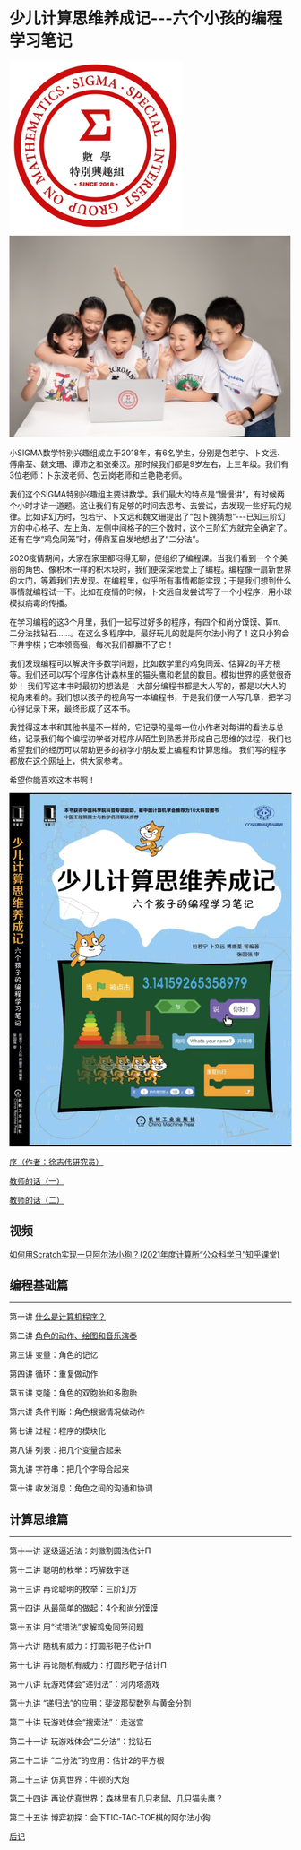 # 少儿计算思维养成记---六个小孩的编程学习笔记

![SIGMA数学特别兴趣组](Figures/SIGMA-Logo.png)
![SIGMA数学特别兴趣组](Figures/SIGMA.png)


小SIGMA数学特别兴趣组成立于2018年，有6名学生，分别是包若宁、卜文远、傅鼎荃、魏文珊、谭沛之和张秦汉。那时候我们都是9岁左右，上三年级。我们有3位老师：卜东波老师、包云岗老师和兰艳艳老师。

我们这个SIGMA特别兴趣组主要讲数学。我们最大的特点是“慢慢讲”，有时候两个小时才讲一道题。这让我们有足够的时间去思考、去尝试，去发现一些好玩的规律。比如讲幻方时，包若宁、卜文远和魏文珊提出了“包卜魏猜想”---已知三阶幻方的中心格子、左上角、左侧中间格子的三个数时，这个三阶幻方就完全确定了。还有在学“鸡兔同笼”时，傅鼎荃自发地想出了“二分法”。


2020疫情期间，大家在家里都闷得无聊，便组织了编程课。当我们看到一个个美丽的角色、像积木一样的积木块时，我们便深深地爱上了编程。编程像一扇新世界的大门，等着我们去发现。在编程里，似乎所有事情都能实现；于是我们想到什么事情就编程试一下。比如在疫情的时候，卜文远自发尝试写了一个小程序，用小球模拟病毒的传播。

在学习编程的这3个月里，我们一起写过好多的程序，有四个和尚分馍馍、算π、二分法找钻石……。在这么多程序中，最好玩儿的就是阿尔法小狗了！这只小狗会下井字棋；它本领高强，每次我们都赢不了它！


我们发现编程可以解决许多数学问题，比如数学里的鸡兔同笼、估算2的平方根等。我们还可以写个程序估计森林里的猫头鹰和老鼠的数目。模拟世界的感觉很奇妙！
我们写这本书时最初的想法是：大部分编程书都是大人写的，都是以大人的视角来看的。我们想以孩子的视角写一本编程书，于是我们便一人写几章，把学习心得记录下来，最终形成了这本书。

我觉得这本书和其他书是不一样的，它记录的是每一位小作者对每讲的看法与总结，记录我们每个编程初学者对程序从陌生到熟悉并形成自己思维的过程，我们也希望我们的经历可以帮助更多的初学小朋友爱上编程和计算思维。
我们写的程序都放在[这个网址](https://deltadbu.github.io/6kids_learning_scratch/)上，供大家参考。


希望你能喜欢这本书啊！


![六个小孩学编程书的封面](Figures/SIGMA-Book.jpeg)

[序（作者：徐志伟研究员）](Preface.md)

[教师的话（一）](TeachersWords.md)

[教师的话（二）](TeachersWords2.md)

## 视频

[如何用Scratch实现一只阿尔法小狗？(2021年度计算所“公众科学日”知乎课堂)](http://bioinfo.ict.ac.cn/~dbu/Video/SIGMA-MiniAlphaGo.mp4)

## 编程基础篇
---

第一讲 [什么是计算机程序？](Lec1.md)

第二讲 [角色的动作、绘图和音乐演奏](Lec2.md)

第三讲 变量：角色的记忆	

第四讲 循环：重复做动作

第五讲 克隆：角色的双胞胎和多胞胎

第六讲 条件判断：角色根据情况做动作	

第七讲 过程：程序的模块化	

第八讲 列表：把几个变量合起来	

第九讲 字符串：把几个字母合起来	

第十讲 收发消息：角色之间的沟通和协调	


## 计算思维篇
---

第十一讲 逐级逼近法：刘徽割圆法估计Π	

第十二讲 聪明的枚举：巧解数字谜	

第十三讲 再论聪明的枚举：三阶幻方

第十四讲 从最简单的做起：4个和尚分馍馍

第十五讲 用“试错法”求解鸡兔同笼问题

第十六讲 随机有威力：打圆形靶子估计Π

第十七讲 再论随机有威力：打圆形靶子估计Π

第十八讲 玩游戏体会“递归法”：河内塔游戏

第十九讲 “递归法”的应用：斐波那契数列与黄金分割

第二十讲 玩游戏体会“搜索法”：走迷宫

第二十一讲 玩游戏体会“二分法”：找钻石

第二十二讲 “二分法”的应用：估计2的平方根

第二十三讲 仿真世界：牛顿的大炮

第二十四讲 再论仿真世界：森林里有几只老鼠、几只猫头鹰？

第二十五讲 博弈初探：会下TIC-TAC-TOE棋的阿尔法小狗

[后记](Afterword.md)


